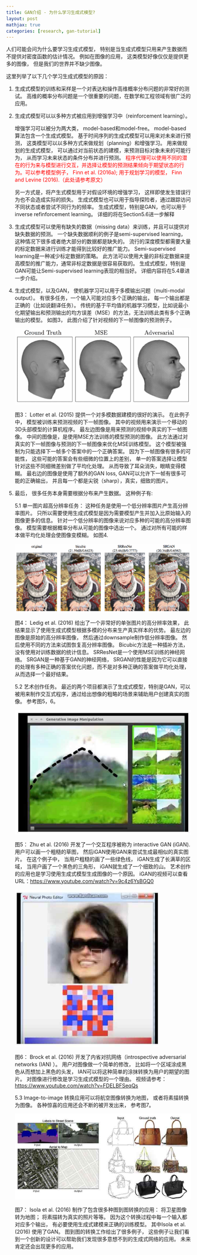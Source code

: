 ```yaml
---
title: GAN介绍 - 为什么学习生成式模型?
layout: post
mathjax: true
categories: [research, gan-tutorial]
---
```


人们可能会问为什么要学习生成式模型， 特别是当生成式模型只用来产生数据而不提供对密度函数的估计情况。 
例如在图像的应用， 这类模型好像仅仅是提供更多的图像， 但是我们的世界并不缺少图像。

这里列举了以下几个学习生成式模型的原因：
1. 生成式模型的训练和采样是一个对表达和操作高维概率分布问题的非常好的测试。 高维的概率分布问题是一个很重要的问题，在数学和工程领域有很广泛的应用。 
2. 生成式模型可以以多种方式被应用到增强学习中（reinforcement learning）。 

   增强学习可以被分为两大类， model-based和model-free。
   model-based算法包含一个生成式模型。 基于时间序列的生成式模型可以用来对未来进行预测， 这类模型可以以多种方式来做规划（planning）和增强学习。
   用来做规划的生成式模型， 可以通过对当前状态的建模，来预测目标对象未来的可能行为， 从而学习未来状态的条件分布并进行预测。
   <span style="color:red">程序代理可以使用不同的潜在的行为来与模型进行交互，并选择让模型的预测结果倾向于期望状态的行为。可以参考模型例子， Finn et al. (2016a); 用于规划学习的模型， Finn and Levine (2016).（此处请参考原文）</span>
   

   另一方式是，将产生式模型用于对假设环境的增强学习， 这样即使发生错误行为也不会造成实际的损失。
   生成式模型也可以用于指导探险者，通过跟踪访问不同状态或者尝试不同行为的频率。
   生成式模型，特别是GAN，也可以用于inverse refinforcement learning。
   详细的将在Section5.6进一步解释

3. 生成式模型可以使用有缺失的数据（missing data）来训练，并且可以提供对缺失数据的预测。 一个缺失数据顺利的例子是semi-supervised learning， 这种情况下很多或者绝大部分的数据都是缺失的。 流行的深度模型都需要大量的标定数据来进行训练才能得到比较好的推广能力。 Semi-supervised learning是一种减少标定数据的策略。 此方法可以使用大量的非标定数据来提高模型的推广能力，通常非标定数据是很容易获取的。 生成式模型，特别是GAN可能让Semi-supervised learning表现的相当好。 详细内容将在5.4章进一步介绍。

4. 生成式模型，以及GAN， 使机器学习可以用于多模输出问题（multi-modal output）。 有很多任务，一个输入可能对应多个正确的输出， 每一个输出都是正确的（比如说翻译任务）。 传统的基于平均值的机器学习模型，比如说最小化期望输出和预测输出的均方误差（MSE）的方法，无法训练此类有多个正确输出的模型。 如图3， 此图介绍了针对视频的下一帧图像的预测例子。

   ![Figure 3](/images/201704/28/fig03.png)
   
   图3： Lotter et al. (2015) 提供一个对多模数据建模的很好的演示。 在此例子中， 模型被训练来预测视频的下一帧图像。 其中的视频用来演示一个移动的3D头部模型的计算机程序。 最左边图像是用来预测的视频中真实的下一帧图像。 中间的图像是，是使用MSE方法训练的模型预测的图像。 此方法通过对真实的下一帧图像与预测的下一帧图像来优化MSE训练模型。 这个模型被强制为只能选择下一帧多个答案中的一个正确答案。 因为下一帧图像有很多的可能性， 这些可能的答案会有些细微的位置上的差别， 单一的答案选择让模型针对这些不同细微差别做了平均化处理。 从而导致了耳朵消失，眼睛变得模糊。 最右边的图像是使用了额外的GAN loss, GAN可以允许下一帧有很多可能的正确输出， 并且每一个都是尖锐（sharp），真实，细致的图片。 

5. 最后， 很多任务本身需要根据分布来产生数据。 这种例子有:

   5.1 单一图片超高分辨率任务： 这种任务是使用一个低分辨率图片产生高分辨率图片。 只所以需要使用生成式模型是因为需要模型产生并加入比原始输入的图像更多的信息。 针对一个低分辨率的图像来说对应多种的可能的高分辨率图像。 模型需要根据概率分布从可能的图像中选出一个。 通过对所有可能的样本做平均化处理会使图像变模糊。 如图4.

      ![Figure 4](/images/201704/28/fig04.png)
      
      图4： Ledig et al. (2016) 给出了一个非常好的单张图片的高分辨率效果， 此结果显示了使用生成式模型根据多模的分布来生产真实样本的优势。 最左边的图像是原始的高分辨率图像， 然后通过downsample制作低分辨率图像。 然后使用不同的方法来试图恢复高分辨率图像。 Bicubic方法是一种插补方法，没有使用对训练数据的统计信息。 SRResNet是一个使用MSE训练的神经网络。 SRGAN是一种基于GAN的神经网络， SRGAN的性能是因为它可以直接的处理有多种正确的答案优化问题，而不是对多种正确的答案做平均化处理，从而选择一个最好结果。
  
   5.2 艺术创作任务。 最近的两个项目都演示了生成式模型，特别是GAN，可以被用来制作交互式程序，通过给出想像的粗略的场景来辅助用户创建真实的图像。 参考图5，6。
  
      ![Figure 5](/images/201704/28/fig05.jpg)
      
      图5： Zhu et al. (2016) 开发了一个交互程序被称为 interactive GAN (iGAN). 用户可以画一个粗糙的草图， 然后iGAN使用GAN来尝试生成最相似的真实图片。 在这个例子中， 当用户粗糙的画了一些绿色线， iGAN生成了长满草的区域， 当用户画了一个黑色的三角形， iGAN就生成了一个细致的山。 艺术创作的应用也是学习使用生成式模型生成图像的一个原因。 iGAN的视频可以查看URL：https://www.youtube.com/watch?v=9c4z6YsBGQ0
      
      ![Figure 6](/images/201704/28/fig06.jpg)
      
      图6： Brock et al. (2016) 开发了内省对抗网络（introspective adversarial networks (IAN) ）。 用户对图像做一个简单的修改， 比如将一个区域涂成黑色从而想加上黑色的头发， IAN可以将这种简单的涂抹转换为用户的期望的图片。 对图像进行修改是学习生成式模型的一个理由。 视频请参考：https://www.youtube.com/watch?v=FDELBFSeqQs
  
   5.3 Image-to-image 转换应用可以将航空图像转换为地图， 或者将素描转换为图像。 各种惊喜的应用还会不断的被开发出来， 参考图7。
      
      ![Figure 7](/images/201704/28/fig07.jpg)
      
      图7： Isola et al. (2016) 制作了包含很多种图到图转换的应用： 将卫星图像转为地图； 将素描转为真实的照片等等。 因为这个转换过程中每一个输入都对应多个输出， 有必要使用生成式建模来正确的训练模型。 其中Isola et al. (2016) 使用了GAN。 图到图的转换工作给出了很多例子， 这些例子让我们看到一个创新的设计可以帮助我们发现很多意想不到的生成式网络的应用。 未来肯定还会出现更多的应用。
